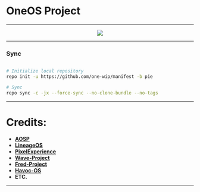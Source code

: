 # OneOS Project #
-----------------------------------------------------------------------------

<p align="center">
 <img src="https://github.com/one-wip/manifest/blob/pie/logo.png" > 
</p>

-----------------------------------------------------------------------------
### Sync ###

```bash

# Initialize local repository
repo init -u https://github.com/one-wip/manifest -b pie

# Sync
repo sync -c -jx --force-sync --no-clone-bundle --no-tags
```

-----------------------------------------------------------------------------
Credits:
=======
 * [**AOSP**](https://android.googlesource.com)
 * [**LineageOS**](https://github.com/LineageOS)
 * [**PixelExperience**](https://github.com/PixelExperience)
 * [**Wave-Project**](https://github.com/Wave-Project)
 * [**Fred-Project**](https://github.com/FredRebase) 
 * [**Havoc-OS**](https://github.com/Havoc-OS)
 * **ETC.**

-----------------------------------------------------------------------------
